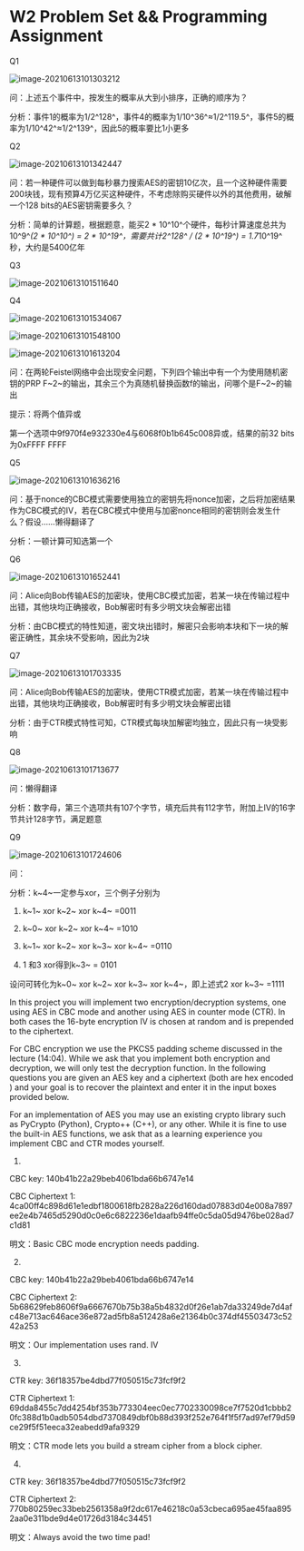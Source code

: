 # W2 Problem Set && Programming Assignment

Q1

![image-20210613101303212](.././images/image-20210613101303212.png)

问：上述五个事件中，按发生的概率从大到小排序，正确的顺序为？

分析：事件1的概率为1/2^128^，事件4的概率为1/10^36^≈1/2^119.5^，事件5的概率为1/10^42^≈1/2^139^，因此5的概率要比1小更多



Q2

![image-20210613101342447](.././images/image-20210613101342447.png)

问：若一种硬件可以做到每秒暴力搜索AES的密钥10亿次，且一个这种硬件需要200块钱，现有预算4万亿买这种硬件，不考虑除购买硬件以外的其他费用，破解一个128 bits的AES密钥需要多久？

分析：简单的计算题，根据题意，能买2 * 10^10^个硬件，每秒计算速度总共为10^9^*(2 * 10^10^) = 2 * 10^19^，需要共计2^128^ / (2 * 10^19^) = 1.7*10^19^秒，大约是5400亿年

 

Q3

![image-20210613101511640](.././images/image-20210613101511640.png)

 

 

Q4

![image-20210613101534067](.././images/image-20210613101534067.png)

![image-20210613101548100](.././images/image-20210613101548100.png)

![image-20210613101613204](.././images/image-20210613101613204.png)

问：在两轮Feistel网络中会出现安全问题，下列四个输出中有一个为使用随机密钥的PRP F~2~的输出，其余三个为真随机替换函数f的输出，问哪个是F~2~的输出

提示：将两个值异或

第一个选项中9f970f4e932330e4与6068f0b1b645c008异或，结果的前32 bits为0xFFFF FFFF

 

Q5

![image-20210613101636216](.././images/image-20210613101636216.png)

问：基于nonce的CBC模式需要使用独立的密钥先将nonce加密，之后将加密结果作为CBC模式的IV，若在CBC模式中使用与加密nonce相同的密钥则会发生什么？假设……懒得翻译了

分析：一顿计算可知选第一个

 

Q6

![image-20210613101652441](.././images/image-20210613101652441.png)

问：Alice向Bob传输AES的加密块，使用CBC模式加密，若某一块在传输过程中出错，其他块均正确接收，Bob解密时有多少明文块会解密出错

分析：由CBC模式的特性知道，密文块出错时，解密只会影响本块和下一块的解密正确性，其余块不受影响，因此为2块

 

Q7

![image-20210613101703335](.././images/image-20210613101703335.png)

问：Alice向Bob传输AES的加密块，使用CTR模式加密，若某一块在传输过程中出错，其他块均正确接收，Bob解密时有多少明文块会解密出错

分析：由于CTR模式特性可知，CTR模式每块加解密均独立，因此只有一块受影响

 

Q8

![image-20210613101713677](.././images/image-20210613101713677.png)

问：懒得翻译

分析：数字母，第三个选项共有107个字节，填充后共有112字节，附加上IV的16字节共计128字节，满足题意

 

Q9

![image-20210613101724606](.././images/image-20210613101724606.png)

问：

分析：k~4~一定参与xor，三个例子分别为

1. k~1~ xor k~2~ xor k~4~ =0011

2. k~0~ xor k~2~ xor k~4~ =1010

3. k~1~ xor k~2~ xor k~3~ xor k~4~ =0110 

4. 1 和3 xor得到k~3~ = 0101 

设问可转化为k~0~ xor k~2~ xor k~3~ xor k~4~，即上述式2 xor k~3~ =1111

 

 

In this project you will implement two encryption/decryption systems, one using AES in CBC mode and another using AES in counter mode (CTR). In both cases the 16-byte encryption IV is chosen at random and is prepended to the ciphertext.

 

For CBC encryption we use the PKCS5 padding scheme discussed in the lecture (14:04). While we ask that you implement both encryption and decryption, we will only test the decryption function.  In the following questions you are given an AES key and a ciphertext (both are hex encoded ) and your goal is to recover the plaintext and enter it in the input boxes provided below.

 

For an implementation of AES you may use an existing crypto library such as PyCrypto (Python), Crypto++ (C++), or any other. While it is fine to use the built-in AES functions, we ask that as a learning experience you implement CBC and CTR modes yourself.

 

1.

CBC key: 140b41b22a29beb4061bda66b6747e14

CBC Ciphertext 1: 4ca00ff4c898d61e1edbf1800618fb2828a226d160dad07883d04e008a7897ee2e4b7465d5290d0c0e6c6822236e1daafb94ffe0c5da05d9476be028ad7c1d81

明文：Basic CBC mode encryption needs padding.

 

2.

CBC key: 140b41b22a29beb4061bda66b6747e14

CBC Ciphertext 2: 5b68629feb8606f9a6667670b75b38a5b4832d0f26e1ab7da33249de7d4afc48e713ac646ace36e872ad5fb8a512428a6e21364b0c374df45503473c5242a253

明文：Our implementation uses rand. IV

 

3.

CTR key: 36f18357be4dbd77f050515c73fcf9f2

CTR Ciphertext 1: 69dda8455c7dd4254bf353b773304eec0ec7702330098ce7f7520d1cbbb20fc388d1b0adb5054dbd7370849dbf0b88d393f252e764f1f5f7ad97ef79d59ce29f5f51eeca32eabedd9afa9329

明文：CTR mode lets you build a stream cipher from a block cipher.

 

4.

 

CTR key: 36f18357be4dbd77f050515c73fcf9f2

CTR Ciphertext 2: 770b80259ec33beb2561358a9f2dc617e46218c0a53cbeca695ae45faa8952aa0e311bde9d4e01726d3184c34451

明文：Always avoid the two time pad!